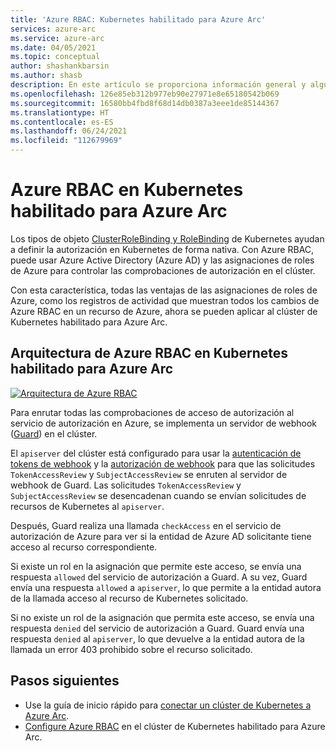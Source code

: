 ```yaml
---
title: 'Azure RBAC: Kubernetes habilitado para Azure Arc'
services: azure-arc
ms.service: azure-arc
ms.date: 04/05/2021
ms.topic: conceptual
author: shashankbarsin
ms.author: shasb
description: En este artículo se proporciona información general y algunos conceptos de la funcionalidad Azure RBAC en Kubernetes habilitado para Azure Arc
ms.openlocfilehash: 126e85eb312b977eb90e27971e8e65180542b069
ms.sourcegitcommit: 16580bb4fbd8f68d14db0387a3eee1de85144367
ms.translationtype: HT
ms.contentlocale: es-ES
ms.lasthandoff: 06/24/2021
ms.locfileid: "112679969"
---
```

# <a name="azure-rbac-on-azure-arc-enabled-kubernetes"></a>Azure RBAC en Kubernetes habilitado para Azure Arc

Los tipos de objeto [ClusterRoleBinding y RoleBinding](https://kubernetes.io/docs/reference/access-authn-authz/rbac/#rolebinding-and-clusterrolebinding) de Kubernetes ayudan a definir la autorización en Kubernetes de forma nativa. Con Azure RBAC, puede usar Azure Active Directory (Azure AD) y las asignaciones de roles de Azure para controlar las comprobaciones de autorización en el clúster.

Con esta característica, todas las ventajas de las asignaciones de roles de Azure, como los registros de actividad que muestran todos los cambios de Azure RBAC en un recurso de Azure, ahora se pueden aplicar al clúster de Kubernetes habilitado para Azure Arc.

## <a name="architecture---azure-rbac-on-azure-arc-enabled-kubernetes"></a>Arquitectura de Azure RBAC en Kubernetes habilitado para Azure Arc

[ ![Arquitectura de Azure RBAC](./media/conceptual-azure-rbac.png) ](./media/conceptual-azure-rbac.png#lightbox)

Para enrutar todas las comprobaciones de acceso de autorización al servicio de autorización en Azure, se implementa un servidor de webhook ([Guard](https://github.com/appscode/guard)) en el clúster.

El `apiserver` del clúster está configurado para usar la [autenticación de tokens de webhook](https://kubernetes.io/docs/reference/access-authn-authz/authentication/#webhook-token-authentication) y la [autorización de webhook](https://kubernetes.io/docs/reference/access-authn-authz/webhook/) para que las solicitudes `TokenAccessReview` y `SubjectAccessReview` se enruten al servidor de webhook de Guard. Las solicitudes `TokenAccessReview` y `SubjectAccessReview` se desencadenan cuando se envían solicitudes de recursos de Kubernetes al `apiserver`.

Después, Guard realiza una llamada `checkAccess` en el servicio de autorización de Azure para ver si la entidad de Azure AD solicitante tiene acceso al recurso correspondiente. 

Si existe un rol en la asignación que permite este acceso, se envía una respuesta `allowed` del servicio de autorización a Guard. A su vez, Guard envía una respuesta `allowed` a `apiserver`, lo que permite a la entidad autora de la llamada acceso al recurso de Kubernetes solicitado.


Si no existe un rol de la asignación que permita este acceso, se envía una respuesta `denied` del servicio de autorización a Guard. Guard envía una respuesta `denied` al `apiserver`, lo que devuelve a la entidad autora de la llamada un error 403 prohibido sobre el recurso solicitado.

## <a name="next-steps"></a>Pasos siguientes

* Use la guía de inicio rápido para [conectar un clúster de Kubernetes a Azure Arc](./quickstart-connect-cluster.md).
* [Configure Azure RBAC](./azure-rbac.md) en el clúster de Kubernetes habilitado para Azure Arc.